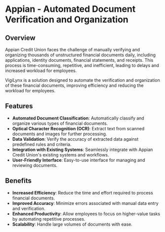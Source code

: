 # Appian - Automated Document Verification and Organization

## Overview

Appian Credit Union faces the challenge of manually verifying and organizing thousands of unstructured financial documents daily, including applications, identity documents, financial statements, and receipts. This process is time-consuming, repetitive, and inefficient, leading to delays and increased workload for employees.

VigiLynx is a solution designed to automate the verification and organization of these financial documents, improving efficiency and reducing the workload for employees.

## Features

- **Automated Document Classification**: Automatically classify and organize various types of financial documents.
- **Optical Character Recognition (OCR)**: Extract text from scanned documents and images for further processing.
- **Data Validation**: Verify the accuracy of extracted data against predefined rules and criteria.
- **Integration with Existing Systems**: Seamlessly integrate with Appian Credit Union's existing systems and workflows.
- **User-Friendly Interface**: Easy-to-use interface for managing and reviewing documents.

## Benefits

- **Increased Efficiency**: Reduce the time and effort required to process financial documents.
- **Improved Accuracy**: Minimize errors associated with manual data entry and verification.
- **Enhanced Productivity**: Allow employees to focus on higher-value tasks by automating repetitive processes.
- **Scalability**: Handle large volumes of documents with ease.


